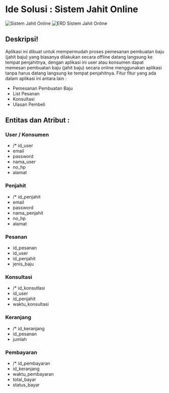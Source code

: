 
# Ide Solusi : Sistem Jahit Online
![Sistem Jahit Online]()
![ERD Sistem Jahit Online]()

## Deskripsi!
Aplikasi ini dibuat untuk mempermudah proses pemesanan pembuatan baju (jahit baju) yang biasanya dilakukan secara offline datang langsung ke tempat penjahitnya, dengan aplikasi ini user atau konsumen dapat memesan pembuatan baju (jahit baju) secara online menggunakan aplikasi tanpa harus datang langsung ke tempat penjahitnya. Fitur fitur yang ada dalam aplikasi ini antara lain :
- Pemesanan Pembuatan Baju
- List Pesanan 
- Konsultasi
- Ulasan Pembeli
## Entitas  dan Atribut :
### User / Konsumen
- /* id_user
- email
- password
- nama_user
- no_hp
- alamat

### Penjahit
- /* id_penjahit
- email
- password
- nama_penjahit
- no_hp
- alamat

### Pesanan
- id_pesanan
- id_user
- id_penjahit
- jenis_baju

### Konsultasi
- /* id_konsutlasi
- id_user
- id_penjahit
- waktu_konsultasi

### Keranjang
- /* id_keranjang
- id_pesanan
- jumlah

### Pembayaran
- /* id_pembayaran
- id_keranjang
- waktu_pembayaran
- total_bayar
- status_bayar
